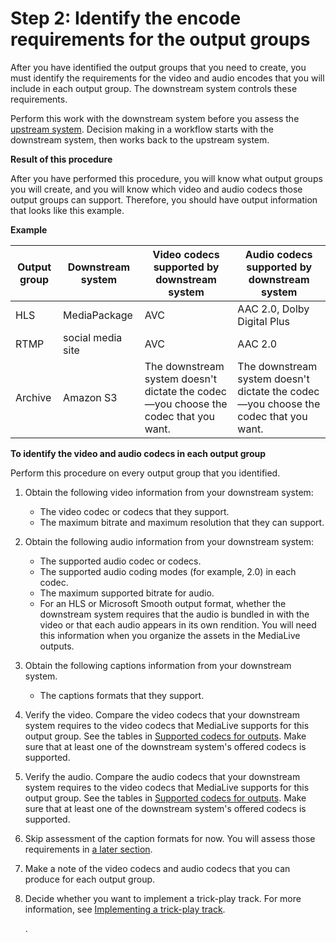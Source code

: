 # Step 2: Identify the encode requirements for the output groups<a name="identify-dss-video-audio"></a>

After you have identified the output groups that you need to create, you must identify the requirements for the video and audio encodes that you will include in each output group\. The downstream system controls these requirements\.

Perform this work with the downstream system before you assess the [upstream system](evaluate-upstream-system.md)\. Decision making in a workflow starts with the downstream system, then works back to the upstream system\.

**Result of this procedure**

After you have performed this procedure, you will know what output groups you will create, and you will know which video and audio codecs those output groups can support\. Therefore, you should have output information that looks like this example\.


**Example**  

|  Output group   |  Downstream system  |  Video codecs supported by downstream system  | Audio codecs supported by downstream system | 
| --- | --- | --- | --- | 
|  HLS  |  MediaPackage  |  AVC  | AAC 2\.0, Dolby Digital Plus | 
| RTMP | social media site | AVC | AAC 2\.0 | 
| Archive | Amazon S3 | The downstream system doesn't dictate the codec—you choose the codec that you want\. | The downstream system doesn't dictate the codec—you choose the codec that you want\. | 

**To identify the video and audio codecs in each output group**

Perform this procedure on every output group that you identified\.

1. Obtain the following video information from your downstream system:
   + The video codec or codecs that they support\. 
   + The maximum bitrate and maximum resolution that they can support\.

1. Obtain the following audio information from your downstream system:
   + The supported audio codec or codecs\.
   + The supported audio coding modes \(for example, 2\.0\) in each codec\.
   + The maximum supported bitrate for audio\.
   + For an HLS or Microsoft Smooth output format, whether the downstream system requires that the audio is bundled in with the video or that each audio appears in its own rendition\. You will need this information when you organize the assets in the MediaLive outputs\.

1. Obtain the following captions information from your downstream system\.
   + The captions formats that they support\.

1. Verify the video\. Compare the video codecs that your downstream system requires to the video codecs that MediaLive supports for this output group\. See the tables in [Supported codecs for outputs](outputs-supported-containers-and-codecs.md)\. Make sure that at least one of the downstream system's offered codecs is supported\. 

1. Verify the audio\. Compare the audio codecs that your downstream system requires to the video codecs that MediaLive supports for this output group\. See the tables in [Supported codecs for outputs](outputs-supported-containers-and-codecs.md)\. Make sure that at least one of the downstream system's offered codecs is supported\. 

1. Skip assessment of the caption formats for now\. You will assess those requirements in [a later section](assess-uss-captions.md)\.

1. Make a note of the video codecs and audio codecs that you can produce for each output group\.

1. Decide whether you want to implement a trick\-play track\. For more information, see [Implementing a trick\-play track](trick-play-solutions.md)\.

   \.